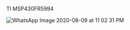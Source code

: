 TI MSP430FR5994

![WhatsApp Image 2020-08-09 at 11 02 31 PM](https://user-images.githubusercontent.com/52508011/89738226-ae269300-da94-11ea-9b9a-84d38bb4e04a.jpeg)
